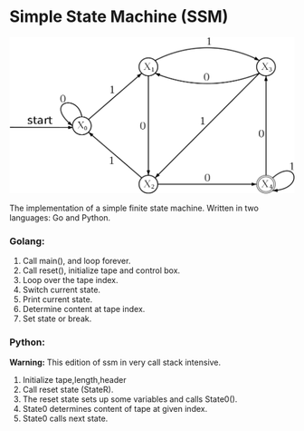 # Simple State Machine (SSM)

![Diagram](.html/ssm.png)

The implementation of a simple finite state machine.
Written in two languages: Go and Python.

### Golang:

1. Call main(), and loop forever.
2. Call reset(), initialize tape and control box.
3. Loop over the tape index.
4. Switch current state.
5. Print current state.
6. Determine content at tape index.
7. Set state or break.

### Python:

**Warning:** This edition of ssm in very call stack intensive.

1. Initialize tape,length,header
2. Call reset state (StateR).
3. The reset state sets up some variables and calls State0().
4. State0 determines content of tape at given index.
5. State0 calls next state.
